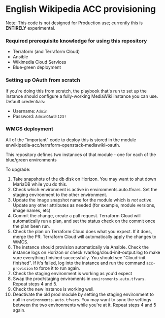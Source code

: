 English Wikipedia ACC provisioning
================================

Note: This code is not designed for Production use; currently this is **ENTIRELY** experimental.

### Required prerequisite knowledge for using this repository
* Terraform (and Terraform Cloud)
* Ansible
* Wikimedia Cloud Services
* Blue-green deployment


### Setting up OAuth from scratch

If you're doing this from scratch, the playbook that's run to set up the instance should configure a fully-working MediaWiki instance you can use. Default credentials:
 * Username: `Admin`
 * Password: `AdminOAuth123!`

### WMCS deployment

All of the "important" code to deploy this is stored in the module enwikipedia-acc/terraform-openstack-mediawiki-oauth.

This repository defines two instances of that module - one for each of the blue/green environments

To upgrade:
1. Take snapshots of the db disk on Horizon. You may want to shut down MariaDB while you do this.
2. Check which environment is active in environments.auto.tfvars. Set the staging environment to the other environment.
3. Update the image snapshot name for the module which is *not* active. Update any other attributes as needed (for example, module versions, image names, etc)
4. Commit the change, create a pull request. Terraform Cloud will automatically run a plan, and set the status check on the commit once the plan been run.
5. Check the plan on Terraform Cloud does what you expect. If it does, merge the PR. Terraform Cloud will automatically apply the changes to WMCS.
6. The instance should provision automatically via Ansible. Check the instance logs on Horizon or check /var/log/cloud-init-output.log to make sure everything finished successfully. You should see "Cloud-init finished". If it's failed, log into the instance and run the command `acc-provision` to force it to run again.
7. Check the staging environment is working as you'd expect
8. Swap the prod/staging enviroments in `environments.auto.tfvars`. Repeat steps 4 and 5.
9. Check the new instance is working well.
10. Deactivate the old prod module by setting the staging environment to null in `environments.auto.tfvars`. You may want to sync the settings between the two environments while you're at it. Repeat steps 4 and 5 again.

